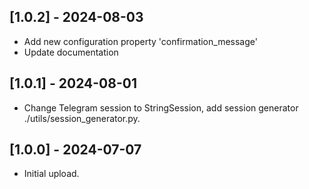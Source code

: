 ## [1.0.2] - 2024-08-03
- Add new configuration property 'confirmation_message'
- Update documentation

## [1.0.1] - 2024-08-01

- Change Telegram session to StringSession, add session generator ./utils/session_generator.py.

## [1.0.0] - 2024-07-07

- Initial upload.